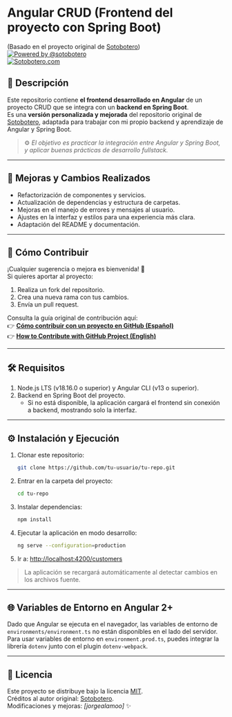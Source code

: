 # Angular CRUD (Frontend del proyecto con Spring Boot)  
(Basado en el proyecto original de [Sotobotero](https://sotobotero.com))  
[![Powered by @sotobotero](https://img.shields.io/badge/Powered%20by-%40sotobotero-blue?style=flat-square&logo=twitter)](https://twitter.com/sotobotero)  
[![Sotobotero.com](https://img.shields.io/badge/Powered%20by-sotobotero.com-blue?style=flat-square&logo=twitter)](https://sotobotero.com/)

## 🌟 Descripción

Este repositorio contiene **el frontend desarrollado en Angular** de un proyecto CRUD que se integra con un **backend en Spring Boot**.  
Es una **versión personalizada y mejorada** del repositorio original de [Sotobotero](https://sotobotero.com), adaptada para trabajar con mi propio backend y aprendizaje de Angular y Spring Boot.

> ⚙️ *El objetivo es practicar la integración entre Angular y Spring Boot, y aplicar buenas prácticas de desarrollo fullstack.*

---

## 🚀 Mejoras y Cambios Realizados

- Refactorización de componentes y servicios.  
- Actualización de dependencias y estructura de carpetas.  
- Mejoras en el manejo de errores y mensajes al usuario.  
- Ajustes en la interfaz y estilos para una experiencia más clara.  
- Adaptación del README y documentación.  

---

## 🧩 Cómo Contribuir

¡Cualquier sugerencia o mejora es bienvenida! 🎉  
Si quieres aportar al proyecto:

1. Realiza un fork del repositorio.  
2. Crea una nueva rama con tus cambios.  
3. Envía un pull request.  

Consulta la guía original de contribución aquí:  
👉 [**Cómo contribuir con un proyecto en GitHub (Español)**](https://github.com/sotobotero/CodeHub/blob/develop/README.md#-cómo-contribuir)  
👉 [**How to Contribute with GitHub Project (English)**](https://github.com/sotobotero/CodeHub/blob/develop/README.md#-how-to-contribute)

---

## 🛠️ Requisitos

1. Node.js LTS (v18.16.0 o superior) y Angular CLI (v13 o superior).  
2. Backend en Spring Boot del proyecto.  
   - Si no está disponible, la aplicación cargará el frontend sin conexión a backend, mostrando solo la interfaz.

---

## ⚙️ Instalación y Ejecución

1. Clonar este repositorio:  
   ```bash
   git clone https://github.com/tu-usuario/tu-repo.git
   ```
2. Entrar en la carpeta del proyecto:  
   ```bash
   cd tu-repo
   ```
3. Instalar dependencias:  
   ```bash
   npm install
   ```
4. Ejecutar la aplicación en modo desarrollo:  
   ```bash
   ng serve --configuration=production
   ```
5. Ir a: [http://localhost:4200/customers](http://localhost:4200/customers)

> La aplicación se recargará automáticamente al detectar cambios en los archivos fuente.

---

## 🌐 Variables de Entorno en Angular 2+

Dado que Angular se ejecuta en el navegador, las variables de entorno de `environments/environment.ts` no están disponibles en el lado del servidor.  
Para usar variables de entorno en `environment.prod.ts`, puedes integrar la librería `dotenv` junto con el plugin `dotenv-webpack`.

---

## 📄 Licencia

Este proyecto se distribuye bajo la licencia [MIT](https://github.com/sotobotero/CodeHub/blob/develop/LICENSE).  
Créditos al autor original: [Sotobotero](https://sotobotero.com).  
Modificaciones y mejoras: *[jorgealamoo]* ✨
